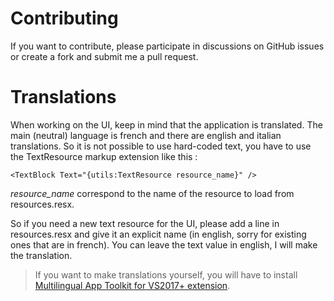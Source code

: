 # Contributing
If you want to contribute, please participate in discussions on GitHub issues or create a fork and submit me a pull request. 

# Translations
When working on the UI, keep in mind that the application is translated. The main (neutral) language is french and there are english and italian translations. So it is not possible to use hard-coded text, you have to use the TextResource markup extension like this :

```xaml
<TextBlock Text="{utils:TextResource resource_name}" />
```

*resource_name* correspond to the name of the resource to load from resources.resx. 

So if you need a new text resource for the UI, please add a line in resources.resx and give it an explicit name (in english, sorry for existing ones that are in french). You can leave the text value in english, I will make the translation.

> If you want to make translations yourself, you will have to install [Multilingual App Toolkit for VS2017+ extension](https://marketplace.visualstudio.com/items?itemName=MultilingualAppToolkit.MultilingualAppToolkit-18308).

